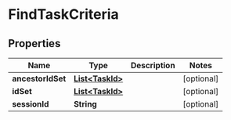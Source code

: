 # FindTaskCriteria

## Properties
Name | Type | Description | Notes
------------ | ------------- | ------------- | -------------
**ancestorIdSet** | [**List&lt;TaskId&gt;**](TaskId.md) |  |  [optional]
**idSet** | [**List&lt;TaskId&gt;**](TaskId.md) |  |  [optional]
**sessionId** | **String** |  |  [optional]
